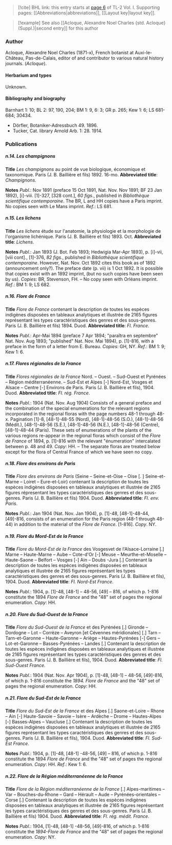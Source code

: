> [!cite] BHL link: this entry starts at [page 6](https://www.biodiversitylibrary.org/item/103414#page/54/mode/1up) of TL-2 Vol. I.
> Supporting pages: [[Abbreviations|abbreviations]], [[Layout key|layout key]].

> [!example] See also [[Acloque, Alexandre Noel Charles {std. Acloque} (Suppl.)|second entry]] for this author

### Author

Acloque, Alexandre Noel Charles (1871-x), French botanist at Auxi-le-Château, Pas-de-Calais, editor of and contributor to various natural history journals. (*Acloque*).

#### Herbarium and types

Unknown.

#### Bibliography and biography

Barnhart 1: 10; BL 2: 97, 190, 204; BM 1: 9, 6: 3; GR p. 265; Kew 1: 6; LS 681-684; 30434.
- Dörfler, Botaniker-Adressbuch 49. 1896.
- Tucker, Cat. library Arnold Arb. 1: 28. 1914.

### Publications

##### n.14. Les champignons

**Title**
*Les champignons* au point de vue biologique, économique et taxonomique. Paris (J. B. Baillière et fils) 1892. 16-mo.
**Abbreviated title**: *Champignons*.

**Notes**
*Publ*.: Nov 1891 (preface 15 Oct 1891, Nat. Nov. Nov 1891; BF 23 Jan 1892), \[i\]-viii. \[1\]-327, \[328 cont.\], *60 figs*., published in *Bibliothèque scientifique contemporaine*. The BR, L and HH copies have a Paris imprint. No copies seen with Le Mans imprint.
*Ref*.: LS 681.

##### n.15. Les lichens

**Title**
*Les lichens* étude sur l'anatomie, la physiologie et la morphologie de l'organisme lichénique. Paris (J. B. Baillière et fils) 1893. Oct.
**Abbreviated title**: *Lichens*.

**Notes**
*Publ*.: Jan 1893 (J. Bot. Feb 1893; Hedwigia Mar-Apr 1893), p. \[i\]-vii, \[viii cont\]., \[1\]-376, *82 figs*., published in *Bibliothèque scientifique contemporaine*. However, Nat. Nov. Oct 1892 cites this book as of 1892 (announcement only?). The preface date (p. vii) is 1 Oct 1892. It is possible that copies exist with an 1892 imprint, (but no such copies have been seen by us). *Copies*: BR, Stevenson, FH. – No copy seen with Orléans imprint.
*Ref*.: BM 1: 9; LS 682.

##### n.16. Flore de France

**Title**
*Flore de France* contenant la description de toutes les espèces indigènes disposées en tableaux analytiques et illustrée de 2165 figures représentant les types caractéristiques des genres et des sous-genres. Paris (J. B. Baillière et fils) 1894. Duod.
**Abbreviated title**: *Fl. France*.

**Notes**
*Publ*.: Apr-Mai 1894 (preface 7 Apr 1894; "paraîtra en septembre" Nat. Nov. Aug 1893; "published" Nat. Nov. Mai 1894), p. \[1\]-816, with a preface in the form of a letter from E. Bureau. *Copies*: GH, NY.
*Ref*.: BM 1: 9; Kew 1: 6.

##### n.17. Flores régionales de la France

**Title**
*Flores régionales de la France* Nord. – Ouest. – Sud-Ouest et Pyrénées – Région méditerranéenne. – Sud-Est et Alpes \[-\] Nord-Est, Vosges et Alsace – Centre \[-\] Environs de Paris. Paris (J. B. Baillière et fils), 1904. Duod.
**Abbreviated title**: *Fl. rég. France*.

**Notes**
*Publ*.: 1904 (Nat. Nov. Aug 1904) Consists of a general preface and the combination of the special enumerations for the relevant regions incorporated in the regional floras with the page numbers 48-1 through 48-x. Pagination \[1\]-8, \[48-1\]-48-55 (Nord), \[48-1\]-48-56 (S.O.), \[48-1\]-48-56 (Médit.), \[48-1\]-48-56 (S.E.), \[48-1\]-48-56 (N.E.), \[48-1\]-48-56 (Centre), \[48-1\]-48-44 (Paris).
These sets of enumerations of the plants of the various regions re-appear in the regional floras which consist of the *Flore de France* of 1894, p. \[1\]-816 with the relevant "énumeration" intercalated between p. 48 and 49. *Copy*: HH. – The separate floras are treated below except for the flora of Central France of which we have seen no copy.

##### n.18. Flore des environs de Paris

**Title**
*Flore des environs de Paris* (Seine – Seine-et-Oise – Oise \[. \] Seine-et-Marne – Loiret – Eure-et-Loir) contenant la description de toutes les espèces indigènes disposées en tableaux analytiques et illustrée de 2165 figures répresentant les types caractéristiques des genres et des sous-genres. Paris (J. B. Baillière et fils) 1904. Duod.
**Abbreviated title**: *Fl. env. Paris*.

**Notes**
*Publ*.: Jan 1904 (Nat. Nov. Jan 1904), p. \[1\]-48, \[48-1\]-48-44, \[49\]-816, consists of an enumeration for the Paris region (48-1 through 48-44) in addition to the material of the *Flore de France*. \[1-816\]. *Copy*. NY.

##### n.19. Flore du Mord-Est de la France

**Title**
*Flore du Mord-Est de la France* des Vosgesvet de l'Alsace-Lorraine \[.\] Marne – Haute-Marne – Aube – Cote-d'Or \[-\] Meuse – Meurthe-et-Moselle – Haute-Saone – Belfort – Vosges \[-\] Ain – Doubs -Jura \[.\] Contenant la description de toutes les espèces indigènes disposées en tableaux analytiques et illustrée de 2165 figures représentant les types caractéristiques des genres et des sous-genres. Paris (J. B. Baillière et fils), 1904. Duod.
**Abbreviated title**: *Fl. Nord-Est France*.

**Notes**
*Publ*.: 1904, p. \[1\]-48, \[48-1\] – 48-56, \[49\] – 816, of which p. 1-816 constitute the 1894 *Flore de France* and the "48" set of pages the regional enumeration. *Copy*: HH.

##### n.20. Flore du Sud-Ouest de la France

**Title**
*Flore du Sud-Ouest de la France* et des Pyrénées \[.\] Gironde – Dordogne – Lot – Corrèze – Aveyron \[et Cévennes méridionales\] \[.\] Tarn – Tarn-et-Garonne – Haute-Garonne – Ariège – Hautes-Pyrénées \[-\] Gers – Lot-et-Garonne – Basses-Pyrénées – Landes \[.\] Contenant la description de toutes les espèces indigènes disposées en tableaux analytiques et illustrée de 2165 figures représentant les types caractéristiques des genres et des sous-genres. Paris (J. B. Baillière et fils), 1904. Duod.
**Abbreviated title**: *Fl. Sud-Ouest France*.

**Notes**
*Publ*.: 1904 (Nat. Nov. Apr 1904), p. \[1\]-48, \[48-1\] – 48-56, \[49\]-816, of which p. 1-816 constitute the *1894. Flore de France* and the "48" set of pages the regional enumeration.
*Copy*: HH.

##### n.21. Flore du Sud-Est de la France

**Title**
*Flore du Sud-Est de la France* et des Alpes \[.\] Saone-et-Loire – Rhone – Ain \[-\] Haute-Savoie – Savoie – Isère – Ardèche – Drome – Hautes-Alpes \[-\] Basses-Alpes – Vaucluse \[.\] Contenant la description de toutes les espèces indigènes disposées en tableaux analytiques et illustrée de 2165 figures représentant les types caractéristiques des genres et des sous-genres. Paris (J. B. Baillière et fils), 1904. Duod.
**Abbreviated title**: *Fl. Sud-Est France*.

**Notes**
*Publ*.: 1904, p. \[1\]-48, \[48-1\] -48-56, \[49\] – 816, of which p. 1-816 constitute the 1894 *Flore de France* and the "48" set of pages the regional enumeration. *Copy*: HH.
*Ref*.: Kew 1: 6.

##### n.22. Flore de la Région méditerranéenne de la France

**Title**
*Flore de la Région méditerranéenne de la France* \[.\] Alpes-maritimes – Var – Bouches-du-Rhone – Gard – Hérault – Aude – Pyrénées-orientales – Corse \[.\] Contenant la description de toutes les espèces indigènes disposées en tableaux analytiques et illustrée de 2165 figures représentant les types caractéristiques des genres et des sous-genres. Paris (J. B. Baillière et fils) 1904. Duod.
**Abbreviated title**: *Fl. rég. médit. France*.

**Notes**
*Publ*.: 1904, \[1\]-48, \[48-1\] -48-56, \[49\]-816, of which p. 1-816 constitute the *1894-Flore de France* and the "48" set of pages the regional enumeration. *Copy*: NY.

